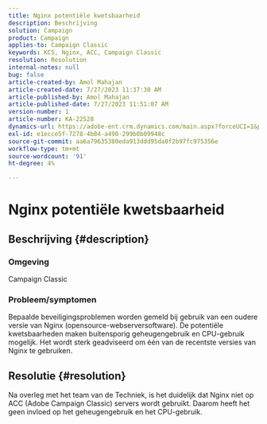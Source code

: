 ```yaml
---
title: Nginx potentiële kwetsbaarheid
description: Beschrijving
solution: Campaign
product: Campaign
applies-to: Campaign Classic
keywords: KCS, Nginx, ACC, Campaign Classic
resolution: Resolution
internal-notes: null
bug: false
article-created-by: Amol Mahajan
article-created-date: 7/27/2023 11:37:30 AM
article-published-by: Amol Mahajan
article-published-date: 7/27/2023 11:51:07 AM
version-number: 1
article-number: KA-22528
dynamics-url: https://adobe-ent.crm.dynamics.com/main.aspx?forceUCI=1&pagetype=entityrecord&etn=knowledgearticle&id=2f24ebf6-712c-ee11-bdf4-6045bd006079
exl-id: e1ecce5f-7278-4b84-a490-299b0b09948c
source-git-commit: aa6a79635380eda913ddd95da0f2b97fc975356e
workflow-type: tm+mt
source-wordcount: '91'
ht-degree: 4%

---
```


# Nginx potentiële kwetsbaarheid

## Beschrijving {#description}


### <b>Omgeving</b>

Campaign Classic



### <b>Probleem/symptomen</b>

Bepaalde beveiligingsproblemen worden gemeld bij gebruik van een oudere versie van Nginx (opensource-webserversoftware). De potentiële kwetsbaarheden maken buitensporig geheugengebruik en CPU-gebruik mogelijk. Het wordt sterk geadviseerd om één van de recentste versies van Nginx te gebruiken.


## Resolutie {#resolution}


Na overleg met het team van de Techniek, is het duidelijk dat Nginx niet op ACC (Adobe Campaign Classic) servers wordt gebruikt. Daarom heeft het geen invloed op het geheugengebruik en het CPU-gebruik.
